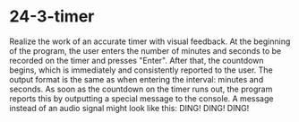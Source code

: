 # 24-3-timer

Realize the work of an accurate timer with visual feedback.
At the beginning of the program, the user enters the number of minutes and seconds to be recorded on the timer and presses "Enter".
After that, the countdown begins, which is immediately and consistently reported to the user. The output format is the same as when entering the interval: minutes and seconds.
As soon as the countdown on the timer runs out, the program reports this by outputting a special message to the console. A message instead of an audio signal might look like this: DING! DING! DING!
